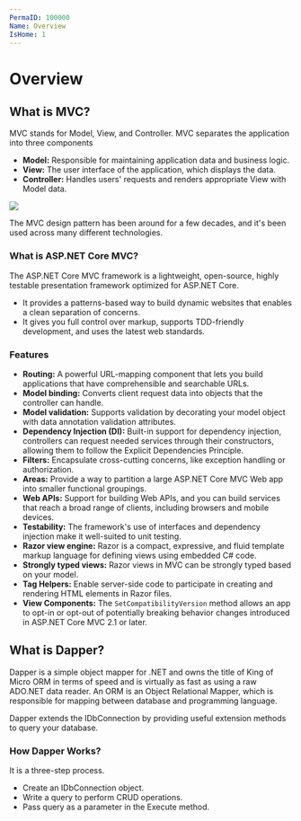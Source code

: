 ```yaml
---
PermaID: 100000
Name: Overview
IsHome: 1
---
```


# Overview

## What is MVC?

MVC stands for Model, View, and Controller. MVC separates the application into three components 

 - **Model:** Responsible for maintaining application data and business logic.
 - **View:** The user interface of the application, which displays the data.
 - **Controller:** Handles users' requests and renders appropriate View with Model data.

<img src="https://raw.githubusercontent.com/zzzprojects/learn-orm/master/tutorials/mvc-with-dapper/images/overview-1.png">

The MVC design pattern has been around for a few decades, and it's been used across many different technologies. 

### What is ASP.NET Core MVC?

The ASP.NET Core MVC framework is a lightweight, open-source, highly testable presentation framework optimized for ASP.NET Core.

 - It provides a patterns-based way to build dynamic websites that enables a clean separation of concerns. 
 - It gives you full control over markup, supports TDD-friendly development, and uses the latest web standards.

### Features

 - **Routing:** A powerful URL-mapping component that lets you build applications that have comprehensible and searchable URLs.
 - **Model binding:** Converts client request data into objects that the controller can handle. 
 - **Model validation:** Supports validation by decorating your model object with data annotation validation attributes. 
 - **Dependency Injection (DI):** Built-in support for dependency injection, controllers can request needed services through their constructors, allowing them to follow the Explicit Dependencies Principle.
 - **Filters:** Encapsulate cross-cutting concerns, like exception handling or authorization.
 - **Areas:** Provide a way to partition a large ASP.NET Core MVC Web app into smaller functional groupings.
 - **Web APIs:** Support for building Web APIs, and you can build services that reach a broad range of clients, including browsers and mobile devices.
 - **Testability:** The framework's use of interfaces and dependency injection make it well-suited to unit testing.
 - **Razor view engine:** Razor is a compact, expressive, and fluid template markup language for defining views using embedded C# code.
 - **Strongly typed views:** Razor views in MVC can be strongly typed based on your model.
 - **Tag Helpers:** Enable server-side code to participate in creating and rendering HTML elements in Razor files. 
 - **View Components:** The `SetCompatibilityVersion` method allows an app to opt-in or opt-out of potentially breaking behavior changes introduced in ASP.NET Core MVC 2.1 or later.

## What is Dapper?

Dapper is a simple object mapper for .NET and owns the title of King of Micro ORM in terms of speed and is virtually as fast as using a raw ADO.NET data reader. An ORM is an Object Relational Mapper, which is responsible for mapping between database and programming language.

Dapper extends the IDbConnection by providing useful extension methods to query your database.

### How Dapper Works?

It is a three-step process.

 - Create an IDbConnection object.
 - Write a query to perform CRUD operations.
 - Pass query as a parameter in the Execute method.

